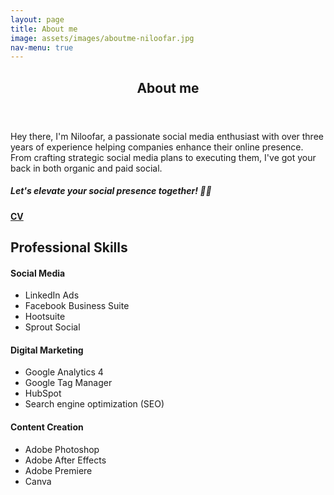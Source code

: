 ```yaml
---
layout: page
title: About me
image: assets/images/aboutme-niloofar.jpg
nav-menu: true
---
```

<div id="main" class="alt">
<section id="one">
	<div class="inner">
		<header class="major">
			<h1>About me</h1>
		</header>
        <div class="row">
	        <div class="9u 12u$(small)">
		        <p>Hey there, I'm Niloofar, a passionate social media enthusiast with over three years of experience helping companies enhance their online presence. From crafting strategic social media plans to executing them, I've got your back in both organic and paid social.</p>
                <h5>Let's elevate your social presence together! 🚀✨</h5>
                <a href="{% link assets/cv/Niloofar_Bigdeli_CV.pdf %}" class="icon fa-download"><b> CV</b></a>
	        </div>
	        <div class="3u$ 12u$(small)">
		        <span class="image fit"><img src="{% link assets/images/niloofar2.jpg %}" alt="" /></span>
    	    </div>
        </div>
        <h2 id="elements">Professional Skills</h2>
        <div class="row">
            <div class="4u 12u$(small)">
                <h4>Social Media</h4>
            	<ul>
			        <li>LinkedIn Ads</li>
			        <li>Facebook Business Suite</li>
			        <li>Hootsuite</li>
                    <li>Sprout Social</li>
		        </ul>
            </div>
            <div class="4u 12u$(small)">
                <h4>Digital Marketing</h4>
            	<ul>
			        <li>Google Analytics 4</li>
			        <li> Google Tag Manager</li>
			        <li>HubSpot</li>
                    <li>Search engine optimization (SEO)</li>
		        </ul>
            </div>
            <div class="4u 12u$(small)">
                <h4>Content Creation</h4>
            	<ul>
			        <li>Adobe Photoshop</li>
			        <li>Adobe After Effects</li>
			        <li>Adobe Premiere</li>
                    <li>Canva</li>
		        </ul>
            </div>
        </div>
    </div>
</section>

</div>